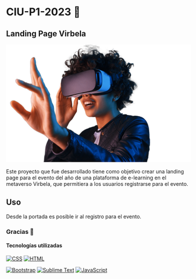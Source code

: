 # CIU-P1-2023 👋

## Landing Page Virbela

![Vista previa](images/inicio-metaversos.png)

Este proyecto que fue desarrollado tiene como objetivo crear una landing page para el evento del año de una plataforma de e-learning en el metaverso Virbela, que permitiera a los usuarios registrarse para el evento.

## Uso

Desde la portada es posible ir al registro para el evento.

### Gracias 🙌

#### Tecnologías utilizadas

[![CSS](https://img.shields.io/badge/CSS-★★★★-blue)](https://www.w3.org/Style/CSS/Overview.en.html)
[![HTML](https://img.shields.io/badge/HTML-★★★★-orange)](https://html.com/)

[![Bootstrap](https://img.shields.io/badge/bootstrap-%23563D7C.svg?style=for-the-badge&logo=bootstrap&logoColor=white)](https://getbootstrap.com)
[![Sublime Text](https://img.shields.io/badge/sublime_text-%23575757.svg?style=for-the-badge&logo=sublime-text&logoColor=important)](https://www.sublimetext.com/)
[![JavaScript](https://img.shields.io/badge/javascript-%23323330.svg?style=for-the-badge&logo=javascript&logoColor=%23F7DF1E)](https://www.javascript.com/)

